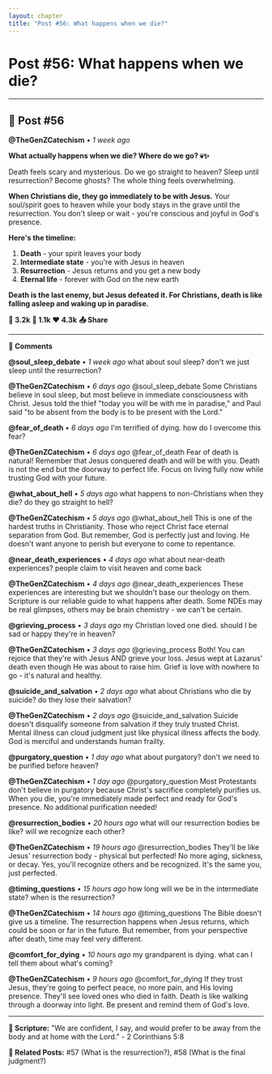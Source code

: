 ```yaml
---
layout: chapter
title: "Post #56: What happens when we die?"
---
```

# Post #56: What happens when we die?

---

## 📱 Post #56

**@TheGenZCatechism** • *1 week ago*

**What actually happens when we die? Where do we go? 💀✨**

Death feels scary and mysterious. Do we go straight to heaven? Sleep until resurrection? Become ghosts? The whole thing feels overwhelming.

**When Christians die, they go immediately to be with Jesus.** Your soul/spirit goes to heaven while your body stays in the grave until the resurrection. You don't sleep or wait - you're conscious and joyful in God's presence.

**Here's the timeline:**
1. **Death** - your spirit leaves your body
2. **Intermediate state** - you're with Jesus in heaven  
3. **Resurrection** - Jesus returns and you get a new body
4. **Eternal life** - forever with God on the new earth

**Death is the last enemy, but Jesus defeated it. For Christians, death is like falling asleep and waking up in paradise.**

**💭 3.2k** **🔄 1.1k** **❤️ 4.3k** **📤 Share**

---

**💬 Comments**

**@soul_sleep_debate** • *1 week ago*
what about soul sleep? don't we just sleep until the resurrection?

**@TheGenZCatechism** • *6 days ago*
@soul_sleep_debate Some Christians believe in soul sleep, but most believe in immediate consciousness with Christ. Jesus told the thief "today you will be with me in paradise," and Paul said "to be absent from the body is to be present with the Lord."

**@fear_of_death** • *6 days ago*
I'm terrified of dying. how do I overcome this fear?

**@TheGenZCatechism** • *6 days ago*
@fear_of_death Fear of death is natural! Remember that Jesus conquered death and will be with you. Death is not the end but the doorway to perfect life. Focus on living fully now while trusting God with your future.

**@what_about_hell** • *5 days ago*
what happens to non-Christians when they die? do they go straight to hell?

**@TheGenZCatechism** • *5 days ago*
@what_about_hell This is one of the hardest truths in Christianity. Those who reject Christ face eternal separation from God. But remember, God is perfectly just and loving. He doesn't want anyone to perish but everyone to come to repentance.

**@near_death_experiences** • *4 days ago*
what about near-death experiences? people claim to visit heaven and come back

**@TheGenZCatechism** • *4 days ago*
@near_death_experiences These experiences are interesting but we shouldn't base our theology on them. Scripture is our reliable guide to what happens after death. Some NDEs may be real glimpses, others may be brain chemistry - we can't be certain.

**@grieving_process** • *3 days ago*
my Christian loved one died. should I be sad or happy they're in heaven?

**@TheGenZCatechism** • *3 days ago*
@grieving_process Both! You can rejoice that they're with Jesus AND grieve your loss. Jesus wept at Lazarus' death even though He was about to raise him. Grief is love with nowhere to go - it's natural and healthy.

**@suicide_and_salvation** • *2 days ago*
what about Christians who die by suicide? do they lose their salvation?

**@TheGenZCatechism** • *2 days ago*
@suicide_and_salvation Suicide doesn't disqualify someone from salvation if they truly trusted Christ. Mental illness can cloud judgment just like physical illness affects the body. God is merciful and understands human frailty.

**@purgatory_question** • *1 day ago*
what about purgatory? don't we need to be purified before heaven?

**@TheGenZCatechism** • *1 day ago*
@purgatory_question Most Protestants don't believe in purgatory because Christ's sacrifice completely purifies us. When you die, you're immediately made perfect and ready for God's presence. No additional purification needed!

**@resurrection_bodies** • *20 hours ago*
what will our resurrection bodies be like? will we recognize each other?

**@TheGenZCatechism** • *19 hours ago*
@resurrection_bodies They'll be like Jesus' resurrection body - physical but perfected! No more aging, sickness, or decay. Yes, you'll recognize others and be recognized. It's the same you, just perfected.

**@timing_questions** • *15 hours ago*
how long will we be in the intermediate state? when is the resurrection?

**@TheGenZCatechism** • *14 hours ago*
@timing_questions The Bible doesn't give us a timeline. The resurrection happens when Jesus returns, which could be soon or far in the future. But remember, from your perspective after death, time may feel very different.

**@comfort_for_dying** • *10 hours ago*
my grandparent is dying. what can I tell them about what's coming?

**@TheGenZCatechism** • *9 hours ago*
@comfort_for_dying If they trust Jesus, they're going to perfect peace, no more pain, and His loving presence. They'll see loved ones who died in faith. Death is like walking through a doorway into light. Be present and remind them of God's love.

---

**📖 Scripture:** "We are confident, I say, and would prefer to be away from the body and at home with the Lord." - 2 Corinthians 5:8

**🔗 Related Posts:** #57 (What is the resurrection?), #58 (What is the final judgment?) 
